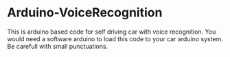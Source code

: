 # Arduino-VoiceRecognition
This is arduino based code for self driving car with voice recognition. You would need a software arduino to load this code to your car arduino system. Be carefull with small punctuations.
